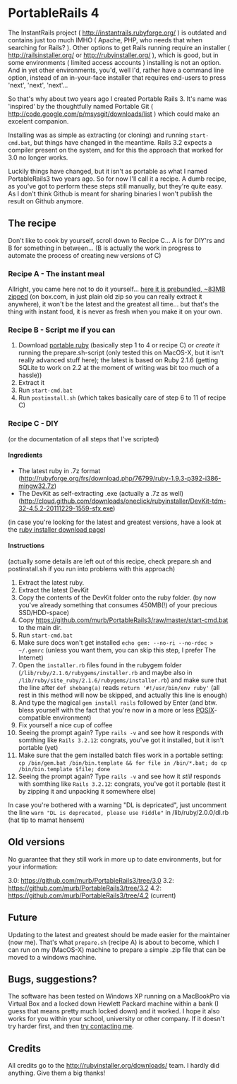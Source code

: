 # PortableRails 4

The InstantRails project ( http://instantrails.rubyforge.org/ ) is outdated and contains just too much IMHO ( Apache, PHP, who needs that when searching for Rails? ). Other options to get Rails running require an installer ( http://railsinstaller.org/ or http://rubyinstaller.org/ ), which is good, but in some environments ( limited access accounts ) installing is not an option. And in yet other environments, you'd, well I'd, rather have a command line option, instead of an in-your-face installer that requires end-users to press 'next', 'next', 'next'...

So that's why about two years ago I created Portable Rails 3. It's name was 'inspired' by the thoughtfully named Portable Git ( http://code.google.com/p/msysgit/downloads/list ) which could make an excelent companion.

Installing was as simple as extracting (or cloning) and running `start-cmd.bat`, but things have changed in the meantime. Rails 3.2 expects a compiler present on the system, and for this the approach that worked for 3.0 no longer works.

Luckily things have changed, but it isn't as portable as what I named PortableRails3 two years ago. So for now I'll call it a recipe. A dumb recipe, as you've got to perform these steps still manually, but they're quite easy. As I don't think Github is meant for sharing binaries I won't publish the result on Github anymore.

## The recipe

Don't like to cook by yourself, scroll down to Recipe C... A is for DIY'rs and B for something in between... (B is actually the work in progress to automate the process of creating new versions of C)

### Recipe A - The instant meal

Allright, you came here not to do it yourself... [here it is prebundled, ~83MB zipped](https://www.box.com/s/7o1sqrvqey1t9ii4hv28) (on box.com, in just plain old zip so you can really extract it anywhere), it won't be the latest and the greatest all time... but that's the thing with instant food, it is never as fresh when you make it on your own.

### Recipe B - Script me if you can

1. Download [portable ruby](https://www.box.com/s/7o1sqrvqey1t9ii4hv28) (basically step 1 to 4 or recipe C) or *create it* running the prepare.sh-script (only tested this on MacOS-X, but it isn't really advanced stuff here); the latest is based on Ruby 2.1.6 (getting SQLite to work on 2.2 at the moment of writing was bit too much of a hassle))
2. Extract it
3. Run `start-cmd.bat`
4. Run `postinstall.sh` (which takes basically care of step 6 to 11 of recipe C)

### Recipe C - DIY

(or the documentation of all steps that I've scripted)

#### Ingredients

- The latest ruby in .7z format (http://rubyforge.org/frs/download.php/76799/ruby-1.9.3-p392-i386-mingw32.7z)
- The DevKit as self-extracting .exe (actually a .7z as well) (http://cloud.github.com/downloads/oneclick/rubyinstaller/DevKit-tdm-32-4.5.2-20111229-1559-sfx.exe)

(in case you're looking for the latest and greatest versions, have a look at the [ruby installer download page](http://rubyinstaller.org/downloads/))

#### Instructions

(actually some details are left out of this recipe, check prepare.sh and postinstall.sh if you run into problems with this approach)

1. Extract the latest ruby.
2. Extract the latest DevKit
3. Copy the contents of the DevKit folder onto the ruby folder. (by now you've already something that consumes 450MB(!) of your precious SSD/HDD-space)
4. Copy https://github.com/murb/PortableRails3/raw/master/start-cmd.bat to the main dir.
5. Run `start-cmd.bat`
6. Make sure docs won't get installed `echo gem: --no-ri --no-rdoc > ~/.gemrc` (unless you want them, you can skip this step, I prefer The Internet)
7. Open the `installer.rb` files found in the rubygem folder (`/lib/ruby/2.1.6/rubygems/installer.rb` and maybe also in `/lib/ruby/site_ruby/2.1.6/rubygems/installer.rb`) and make sure that the line after `def shebang(a)` reads `return '#!/usr/bin/env ruby'` (all rest in this method will now be skipped, and actually this line is enough)
8. And type the magical `gem install rails` followed by Enter (and btw. bless yourself with the fact that you're now in a more or less [POSIX](http://en.wikipedia.org/wiki/POSIX)-compatible environment)
9. Fix yourself a nice cup of coffee
10. Seeing the prompt again? Type `rails -v` and see how it responds with somthing like `Rails 3.2.12`: congrats, you've got it installed, but it isn't portable (yet)
11. Make sure that the gem installed batch files work in a portable setting: `cp /bin/gem.bat /bin/bin.template && for file in /bin/*.bat; do cp /bin/bin.template $file; done`
12. Seeing the prompt again? Type `rails -v` and see how it *still* responds with somthing like `Rails 3.2.12`: congrats, you've got it portable (test it by zipping it and unpacking it somewhere else)

In case you're bothered with a warning "DL is depricated", just uncomment the line `warn "DL is deprecated, please use Fiddle"` in /lib/ruby/2.0.0/dl.rb (hat tip to mamat hensem)

## Old versions

No guarantee that they still work in more up to date environments, but for your information:

3.0: https://github.com/murb/PortableRails3/tree/3.0
3.2: https://github.com/murb/PortableRails3/tree/3.2
4.2: https://github.com/murb/PortableRails3/tree/4.2 (current)

## Future

Updating to the latest and greatest should be made easier for the maintainer (now me). That's what `prepare.sh` (recipe A) is about to become, which I can run on my (MacOS-X) machine to prepare a simple .zip file that can be moved to a windows machine.

## Bugs, suggestions?

The software has been tested on Windows XP running on a MacBookPro via Virtual Box and a locked down Hewlett Packard machine within a bank (I guess that means pretty much locked down) and it worked. I hope it also works for you within your school, university or other company. If it doesn't try harder first, and then [try contacting me](http://murb.nl/contact).

## Credits

All credits go to the http://rubyinstaller.org/downloads/ team. I hardly did anything. Give them a big thanks!